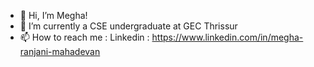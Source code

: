 - 👋 Hi, I’m Megha!
- 🌱 I’m currently a CSE undergraduate at GEC Thrissur
- 📫 How to reach me : Linkedin  : https://www.linkedin.com/in/megha-ranjani-mahadevan
                        
<!---
megharanjani/megharanjani is a ✨ special ✨ repository because its `README.md` (this file) appears on your GitHub profile.
You can click the Preview link to take a look at your changes.
--->
